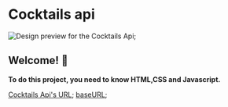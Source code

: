 # Cocktails api

![Design preview for the Cocktails Api](./preview.png);

## Welcome! 👋

**To do this project, you need to know HTML,CSS and Javascript.**

[Cocktails Api's URL](https://www.thecocktaildb.com/api/json/v1/1/search.php?s=a);
[baseURL](https://www.thecocktaildb.com/api/json/v1/1/search.php?s=);
